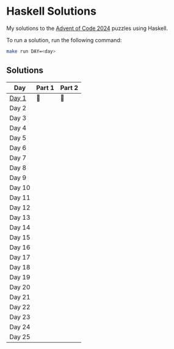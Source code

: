 # Haskell Solutions

My solutions to the [Advent of Code 2024](https://adventofcode.com/) puzzles using Haskell.

To run a solution, run the following command:

```bash
make run DAY=<day>
```

## Solutions

| Day | Part 1 | Part 2 |
| --- | ------ | ------ |
| [Day 1](src/Day01.hs) | 🌟 | 🌟 |
| Day 2 | | |
| Day 3 | | |
| Day 4 | | |
| Day 5 | | |
| Day 6 | | |
| Day 7 | | |
| Day 8 | | |
| Day 9 | | |
| Day 10 | | |
| Day 11 | | |
| Day 12 | | |
| Day 13 | | |
| Day 14 | | |
| Day 15 | | |
| Day 16 | | |
| Day 17 | | |
| Day 18 | | |
| Day 19 | | |
| Day 20 | | |
| Day 21 | | |
| Day 22 | | |
| Day 23 | | |
| Day 24 | | |
| Day 25 | | |
